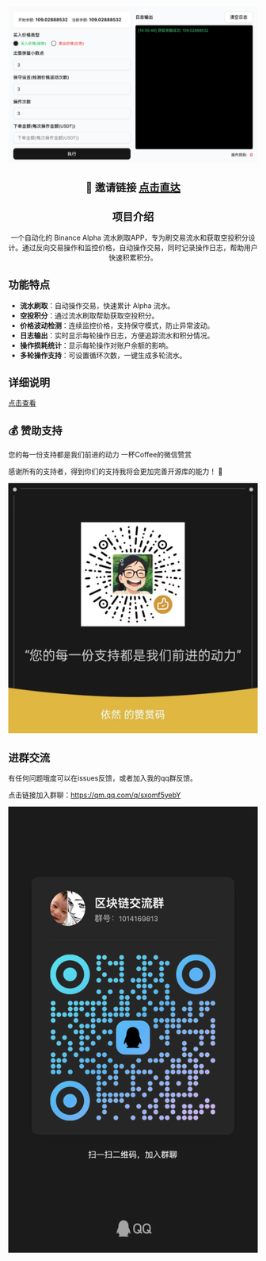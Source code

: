 <div align="center">
  <picture>
      <img alt="Logo" src="./docs/app.png" />
  </picture>

## 🚀 邀请链接 [点击直达](https://accounts.maxweb.black/register?ref=TETAP)

## 项目介绍

一个自动化的 Binance Alpha 流水刷取APP，专为刷交易流水和获取空投积分设计。通过反向交易操作和监控价格，自动操作交易，同时记录操作日志，帮助用户快速积累积分。

</div>

## 功能特点

- **流水刷取**：自动操作交易，快速累计 Alpha 流水。
- **空投积分**：通过流水刷取帮助获取空投积分。
- **价格波动检测**：连续监控价格，支持保守模式，防止异常波动。
- **日志输出**：实时显示每轮操作日志，方便追踪流水和积分情况。
- **操作损耗统计**：显示每轮操作对账户余额的影响。
- **多轮操作支持**：可设置循环次数，一键生成多轮流水。


## 详细说明
[点击查看](https://jcna3m5r8klj.feishu.cn/drive/folder/OUNgfvBnKlZtqBd84wCc356ynDd?from=from_copylink)

## 💰 赞助支持

您的每一份支持都是我们前进的动力
一杯Coffee的微信赞赏

感谢所有的支持者，得到你们的支持我将会更加完善开源库的能力！ 🚀

<picture>
    <img alt="Logo" src="./docs/wechat.jpg" />
</picture>

## 进群交流

有任何问题哦度可以在issues反馈，或者加入我的qq群反馈。

点击链接加入群聊：https://qm.qq.com/q/sxomf5yebY

<picture>
    <img alt="Logo" src="./docs/qrcode.jpg" />
</picture>

